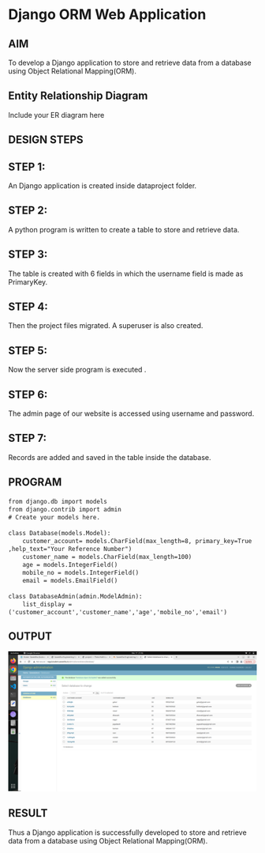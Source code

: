 # Django ORM Web Application

## AIM
To develop a Django application to store and retrieve data from a database using Object Relational Mapping(ORM).

## Entity Relationship Diagram

Include your ER diagram here

## DESIGN STEPS
## STEP 1:
  An Django application is created inside dataproject folder.
## STEP 2:
A python program is written to create a table to store and retrieve data.
## STEP 3:
The table is created with 6 fields in which the username field is made as PrimaryKey.

## STEP 4: 
Then the project files migrated. A superuser is also created.
## STEP 5:
Now the server side program is executed .

## STEP 6:
The admin page of our website is accessed using username and password.

## STEP 7:
Records are added and saved in the table inside the database.

## PROGRAM
```
from django.db import models
from django.contrib import admin
# Create your models here.

class Database(models.Model):
    customer_account= models.CharField(max_length=8, primary_key=True ,help_text="Your Reference Number")
    customer_name = models.CharField(max_length=100)
    age = models.IntegerField()
    mobile_no = models.IntegerField()
    email = models.EmailField()

class DatabaseAdmin(admin.ModelAdmin):
    list_display = ('customer_account','customer_name','age','mobile_no','email')
 ```
## OUTPUT
![OUTPUT](pic1.png)

## RESULT
Thus a Django application is successfully developed to store and retrieve data from a database using Object Relational Mapping(ORM).